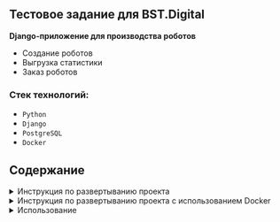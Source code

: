 ## Тестовое задание для BST.Digital

**Django-приложение для производства роботов**

- Создание роботов
- Выгрузка статистики
- Заказ роботов

### Стек технологий:

- `Python`
- `Django`
- `PostgreSQL`
- `Docker`

## Содержание

<details>
<summary>Инструкция по развертыванию проекта</summary>

#### 1. Скопируйте проект любым удобным способом.

#### 2. Установите зависимости из файла requirements.txt

#### 3. Создайте базу данных

#### 4. Настройте переменные окружения:

1. Создайте файл `.env` в корневой директории
2. Скопируйте в него содержимое файла `.env_sample` и подставьте свои значения

#### 5. Примените миграции

```
python manage.py migrate
```

#### 6. Запустите сервер

```
python manage.py runserver
```

</details>

<details>
<summary>Инструкция по развертыванию проекта с использованием Docker</summary>

#### 1. Скопируйте проект любым удобным способом.

#### 2. Настройте переменные окружения:

1. Создайте файл `.env` в корневой директории
2. Скопируйте в него содержимое файла `.env_sample` и подставьте свои значения

#### 3. Запустите команду, для сборки контейнеров в docker-compose

```
docker-compose up -d --build
```

</details>

<details>
<summary>Использование</summary>

#### 1. Главная страница:

http://localhost:8000/

#### 2. Добавление робота через форму:

http://localhost:8000/add_robot/

#### 3. Добавление робота через JSON:

http://localhost:8000/add_robots/

Добавлять можно как по одному, например:
```
{
  "model":"11",
  "version":"XS",
  "created":"2024-01-01 00:00:00"
}
```

Так и несколько сразу, например:
```
[
  {
      "model":"11",
      "version":"XS",
      "created":"2024-01-01 00:00:00"
  },
  {
      "model":"12",
      "version":"KF",
      "created":"2024-01-01 00:00:00"
  }
]
```

#### 4. Выгрузка отчета в Excel-файл:

http://localhost:8000/get_report/

Для выгрузки указывается дата, по которую нужно сделать недельный отчет.

#### 5. Заказ робота:

http://localhost:8000/order/

Отправка писем о поступлении робота производится через почтовый сервис Yandex.

</details>
